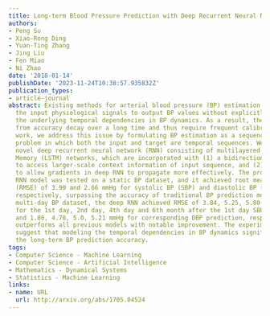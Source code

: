 ```yaml
---
title: Long-term Blood Pressure Prediction with Deep Recurrent Neural Networks
authors:
- Peng Su
- Xiao-Rong Ding
- Yuan-Ting Zhang
- Jing Liu
- Fen Miao
- Ni Zhao
date: '2018-01-14'
publishDate: '2023-11-24T10:38:57.935832Z'
publication_types:
- article-journal
abstract: Existing methods for arterial blood pressure (BP) estimation directly map
  the input physiological signals to output BP values without explicitly modeling
  the underlying temporal dependencies in BP dynamics. As a result, these models suffer
  from accuracy decay over a long time and thus require frequent calibration. In this
  work, we address this issue by formulating BP estimation as a sequence prediction
  problem in which both the input and target are temporal sequences. We propose a
  novel deep recurrent neural network (RNN) consisting of multilayered Long Short-Term
  Memory (LSTM) networks, which are incorporated with (1) a bidirectional structure
  to access larger-scale context information of input sequence, and (2) residual connections
  to allow gradients in deep RNN to propagate more effectively. The proposed deep
  RNN model was tested on a static BP dataset, and it achieved root mean square error
  (RMSE) of 3.90 and 2.66 mmHg for systolic BP (SBP) and diastolic BP (DBP) prediction
  respectively, surpassing the accuracy of traditional BP prediction models. On a
  multi-day BP dataset, the deep RNN achieved RMSE of 3.84, 5.25, 5.80 and 5.81 mmHg
  for the 1st day, 2nd day, 4th day and 6th month after the 1st day SBP prediction,
  and 1.80, 4.78, 5.0, 5.21 mmHg for corresponding DBP prediction, respectively, which
  outperforms all previous models with notable improvement. The experimental results
  suggest that modeling the temporal dependencies in BP dynamics significantly improves
  the long-term BP prediction accuracy.
tags:
- Computer Science - Machine Learning
- Computer Science - Artificial Intelligence
- Mathematics - Dynamical Systems
- Statistics - Machine Learning
links:
- name: URL
  url: http://arxiv.org/abs/1705.04524
---
```

